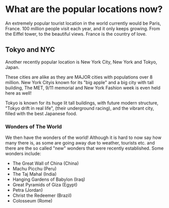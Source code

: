 
# What are the popular locations now?

An extremely popular tourist location in the world currently would be Paris, France. 100 million people visit each year, and it only keeps growing. 
From the Eiffel tower, to the beautiful views. France is the country of love. 

## Tokyo and NYC

Another recently popular location is New York City, New York and Tokyo, Japan. 

These cities are alike as they are MAJOR cities with populations over 8 million.
New York Cityis known for its "big apple" and a big city with tall building, The MET, 9/11 memorial and New York Fashion week is even held here as well!

Tokyo is known for its huge lit tall buildings, with future modern structure, "Tokyo drift in real life", (their underground racing), and the vibrant city, filled with the best Japanese food. 

### Wonders of The World

We then have the wonders of the world! Although it is hard to now say how many there is, as some are going away due to weather, tourists etc. and there are the so called "new" wonders that were recently established. Some wonders include:

- The Great Wall of China (China)
- Machu Picchu (Peru)
- The Taj Mahal (India)
- Hanging Gardens of Babylon (Iraq)
- Great Pyramids of Giza (Egypt)
- Petra (Jordan)
- Christ the Redeemer (Brazil)
- Colosseum (Rome)



